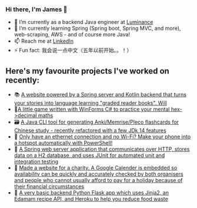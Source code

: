 ### Hi there, I'm James 👋

- 💼 I’m currently as a backend Java engineer at [Luminance](https://www.luminance.com/)
- 🌱 I’m currently learning Spring (Spring boot, Spring MVC, and more), web-scraping, AWS - and of course more Java!
- 📫 Reach me at [LinkedIn](https://www.linkedin.com/in/james-sw-clark/)
- ⚡ Fun fact: 我会说一点中文（五年以前开始。。！）


## Here's my favourite projects I've worked on recently:

- 📚 [A website powered by a Spring server and Kotlin backend that turns your stories into language learning "graded reader books". Will](https://github.com/IdiosApps/gradedReaderBuilderServer)
- 🔢[A little game written with WinForms C# to practice your mental hex->decimal maths](https://github.com/IdiosApps/typeFall) 
- 🗃️ [A Java CLI tool for generating Anki/Memrise/Pleco flashcards for Chinese study - recently refactored with a few JDk 14 features](https://github.com/danielt998/HanziToAnki)
- 📶 [Only have an ethernet connection and no Wi-Fi? Make your phone into a hotspot automatically with PowerShell!](https://github.com/IdiosApps/winDroid_usbTether)
- 🌱 [A Spring web server application that communicates over HTTP, stores data on a H2 database, and uses JUnit for automated unit and integration testing](https://github.com/IdiosApps/OfferServer)
- 🏨 [Made a website for a charity. A Google Calender is embedded so availability can be quickly and accurately checked by both organisers and people who cannot usually afford to pay for a holiday because of their financial circumstances](https://hcas.website/)
- 🐍 [A very basic backend Python Flask app which uses Jinja2, an Edamam recipe API, and Heroku to help you reduce food waste](https://github.com/IdiosApps/flask_edamam)
